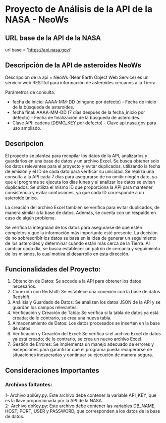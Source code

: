 # Proyecto de Análisis de la API de la NASA - NeoWs

## URL base de la API de la NASA
url base = 'https://api.nasa.gov/'

## Descripción de la API de asteroides NeoWs
Descripcion de la api = NeoWs (Near Earth Object Web Service) es un servicio web RESTful para información de asteroides cercanos a la Tierra.

Parámetros de consulta:

- fecha de inicio: AAAA-MM-DD (ninguno por defecto) - Fecha de inicio de la búsqueda de asteroides.
- fecha final: AAAA-MM-DD (7 días después de la fecha_inicio por defecto) - Fecha de finalización de la búsqueda de asteroides.
- Clave API: cadena (DEMO_KEY por defecto) - Clave api.nasa.gov para uso ampliado.

## Descripcion

El proyecto se plantea para recopilar los datos de la API, analizarlos y guardarlos en una base de datos y un archivo Excel. Se busca obtener solo los datos relevantes para el proyecto y evitar duplicados, utilizando la fecha de emisión y el ID de cada dato para verificar su unicidad. Se realiza una consulta a la API cada 7 días para asegurarse de no omitir ningún dato, ya que el programa se ejecuta los días lunes y al analizar los datos se evitan duplicados. Se utiliza el mismo ID que proporciona la API para mantener consistencia y evitar confusiones, ya que cada ID corresponde a un asteroide único.

La creación del archivo Excel también se verifica para evitar duplicados, de manera similar a la base de datos. Además, se cuenta con un respaldo en caso de algún problema.

Se verifica la integridad de los datos para asegurarse de que estén completos y que la información más importante esté presente. La decisión de no sobrescribir los datos se basa en la idea de generar un seguimiento de los asteroides y determinar cuándo están más cerca de la Tierra. Al cambiar cada día, se busca establecer un patrón de cercanía y seguimiento de los mismos, lo cual motiva el desarrollo en esta dirección.

## Funcionalidades del Proyecto:

1. Obtención de Datos: Se accede a la API para obtener los datos necesarios.
2. Conexión con Redshift: Se establece una conexión con la base de datos Redshift.
3. Análisis y Guardado de Datos: Se analizan los datos JSON de la API y se guardan los campos relevantes.
4. Verificación y Creación de Tabla: Se verifica si la tabla de datos ya está creada; de lo contrario, se crea una nueva tabla.
5. Almacenamiento de Datos: Los datos procesados se insertan en la base de datos.
6. Verificación y Creación del Excel: Se verifica si el archivo Excel de datos ya está creado; de lo contrario, se crea un nuevo archivo Excel.
7. Gestión de Errores: Se implementa un manejo adecuado de errores y excepciones para garantizar que el programa pueda recuperarse de situaciones inesperadas y continuar su ejecución de manera segura.


## Consideraciones Importantes

### Archivos faltantes:

1- Archivo apiKey.py: Este archivo debe contener la variable API_KEY, que es la llave proporcionada por la API de la NASA.  
2- Archivo dbKey.py: Este archivo debe contener las variables DB_NAME, HOST, PORT, USER y PASSWORD, que corresponden a los datos de la base de datos.  
